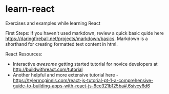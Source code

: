 # learn-react
Exercises and examples while learning React

First Steps: 
If you haven't used markdown, review a quick basic quide here  https://daringfireball.net/projects/markdown/basics. Markdown is a shorthand for creating formatted text content in html. 

React Resources: 
+ Interactive *awesome* getting started tutorial for novice developers at http://buildwithreact.com/tutorial
+ Another helpful and more extensive tutorial here - https://tylermcginnis.com/react-js-tutorial-pt-1-a-comprehensive-guide-to-building-apps-with-react-js-8ce321b125ba#.6sivcy6d6
